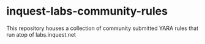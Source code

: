 # inquest-labs-community-rules
This repository houses a collection of community submitted YARA rules that run atop of labs.inquest.net
